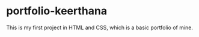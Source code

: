 # portfolio-keerthana
This is my first project in HTML and CSS, which is a basic portfolio of mine. 
